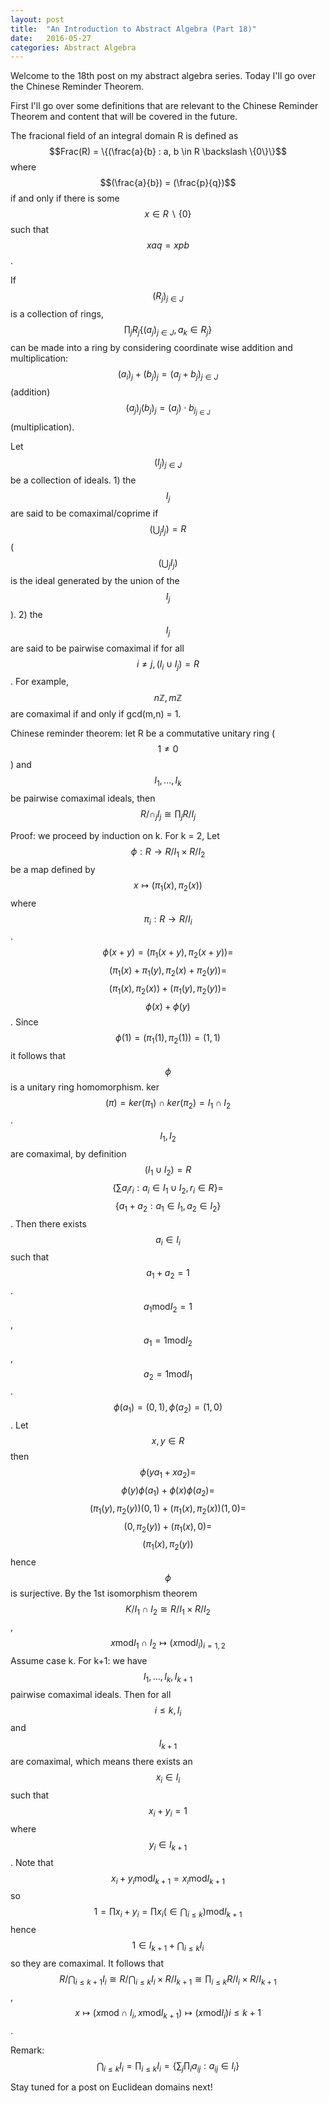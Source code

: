 ```yaml
---
layout: post
title:  "An Introduction to Abstract Algebra (Part 18)"
date:   2016-05-27
categories: Abstract Algebra
---
```


Welcome to the 18th post on my abstract algebra series. Today I'll go over the Chinese Reminder Theorem.

First I'll go over some definitions that are relevant to the Chinese Reminder Theorem and content that will be covered in the future.

The fracional field of an integral domain R is defined as $$Frac(R) = \{(\frac{a}{b} : a, b \in R \backslash \{0\}\}$$ where $$(\frac{a}{b}) = (\frac{p}{q})$$ if and only if there is some $$x \in R \backslash \{0\}$$ such that $$xaq = xpb$$.

If $$(R_j)_{j \in J}$$ is a collection of rings, $$\prod_j R_j \{(a_j)_{j \in J}, a_k \in R_j\}$$ can be made into a ring by considering coordinate wise addition and multiplication: $$(a_i)_j +(b_j)_j = (a_j+b_j)_{j \in J}$$ (addition) $$(a_j)_j(b_j)_j = (a_j)\cdot b_j_{j \in J}$$ (multiplication).

Let $$(I_j)_{j \in J}$$ be a collection of ideals. 1) the $$I_j$$ are said to be comaximal/coprime if $$(\bigcup_j I_j) = R$$ ($$(\bigcup_j I_j)$$ is the ideal generated by the union of the $$I_j$$). 2) the $$I_j$$ are said to be pairwise comaximal if for all $$i \neq j, (I_i \cup I_j) = R$$. For example, $$n\mathbb{Z}, m\mathbb{Z}$$ are comaximal if and only if gcd(m,n) = 1.

Chinese reminder theorem: let R be a commutative unitary ring ($$1 \neq 0$$) and $$I_1,...,I_k$$ be pairwise comaximal ideals, then $$R/\cap_j I_j \cong \prod_j R/I_j$$

Proof: we proceed by induction on k.
For k = 2, Let $$\phi: R \rightarrow R/I_1 \times R/I_2$$ be a map defined by $$x \mapsto (\pi_1(x), \pi_2(x))$$ where $$\pi_i : R \rightarrow R/I_i$$. $$\phi(x+y) = (\pi_1(x+y), \pi_2(x+y)) =$$ $$(\pi_1(x)+\pi_1(y), \pi_2(x)+\pi_2(y)) = $$ $$(\pi_1(x), \pi_2(x)) + (\pi_1(y), \pi_2(y)) = $$ $$\phi(x) + \phi(y)$$. Since $$\phi(1) = (\pi_1(1), \pi_2(1)) = (1,1)$$ it follows that $$\phi$$ is a unitary ring homomorphism.
ker$$(\pi) = ker(\pi_1) \cap ker(\pi_2) = I_1 \cap I_2$$. $$I_1, I_2$$ are comaximal, by definition $$(I_1 \cup I_2) = R$$ $$\{ \sum a_i r_i : a_i \in I_1 \cup I_2, r_i \in R\} = $$ $$\{a_1+a_2: a_1 \in I_1, a_2 \in I_2\}$$. Then there exists $$a_i \in I_i$$ such that $$a_1+a_2 = 1$$. $$a_1 \text{mod} I_2 = 1$$, $$a_1 = 1 \text{mod} I_2$$, $$a_2 = 1 \text{mod} I_1$$. $$\phi(a_1) = (0,1), \phi(a_2) = (1,0)$$. Let $$x, y \in R$$ then $$\phi(ya_1+xa_2) = $$ $$ \phi(y)\phi(a_1)+\phi(x)\phi(a_2) = $$ $$(\pi_1(y), \pi_2(y))(0,1)+(\pi_1(x),\pi_2(x))(1,0) = $$ $$(0, \pi_2(y))+(\pi_1(x),0) = $$ $$(\pi_1(x), \pi_2(y))$$ hence $$\phi$$ is surjective. By the 1st isomorphism theorem $$K/I_1 \cap I_2 \cong R/I_1 \times R/I_2$$, $$x \text{mod} I_1 \cap I_2 \mapsto (x \text{mod}I_i)_{i=1,2}$$
Assume case k. For k+1: we have $$I_1,...,I_k,I_{k+1}$$ pairwise comaximal ideals. Then for all $$i \leq k, I_i$$ and $$I_{k+1}$$ are comaximal, which means there exists an $$x_i \in I_i$$ such that $$x_i+y_i=1$$ where $$y_i \in I_{k+1}$$. Note that $$x_i+y_i \text{mod} I_{k+1} = x_i \text{mod} I_{k+1}$$ so $$1 = \prod x_i+y_i = \prod x_i (\in \bigcap_{i \leq k}) \text{mod} I_{k+1}$$ hence $$1 \in I_{k+1} + \bigcap_{i \leq k}I_i$$ so they are comaximal. It follows that $$R/\bigcap_{i \leq k+1}I_i \cong R/\bigcap_{i \leq k} I_i \times R/I_{k+1} \cong \prod_{i \leq k} R/I_i \times R/I_{k+1}$$, $$x \mapsto (x \text{mod} \cap I_i, x \text{mod} I_{k+1}) \mapsto (x \text{mod}I_i) i \leq k+1$$.

Remark: $$\bigcap_{i \leq k} I_i = \prod_{i \leq k}I_i = \{\sum_{j}\prod_{i} a_{ij} : a_{ij} \in I_i \}$$

Stay tuned for a post on Euclidean domains next!
